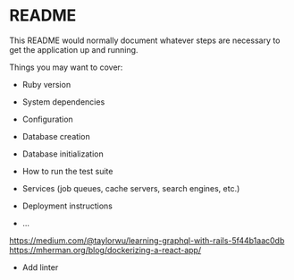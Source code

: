 # README

This README would normally document whatever steps are necessary to get the
application up and running.

Things you may want to cover:

* Ruby version

* System dependencies

* Configuration

* Database creation

* Database initialization

* How to run the test suite

* Services (job queues, cache servers, search engines, etc.)

* Deployment instructions

* ...



https://medium.com/@taylorwu/learning-graphql-with-rails-5f44b1aac0db
https://mherman.org/blog/dockerizing-a-react-app/


- Add linter 